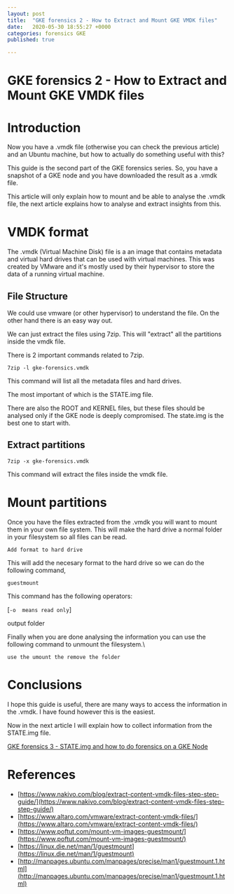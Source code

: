 ```yaml
---
layout: post
title:  "GKE forensics 2 - How to Extract and Mount GKE VMDK files"
date:   2020-05-30 18:55:27 +0000
categories: forensics GKE
published: true

---
```

# GKE forensics 2 - How to Extract and Mount GKE VMDK files

# Introduction

Now you have a .vmdk file  (otherwise you can check the previous article) and an Ubuntu machine, but how to actually do something useful with this?

This guide is the second part of the GKE forensics series. So, you have a snapshot of a GKE node and you have downloaded the result as a .vmdk file.

This article will only explain how to mount and be able to analyse the .vmdk file, the next article explains how to analyse and extract insights from this.

# VMDK format

The .vmdk (Virtual Machine Disk) file is a an image that contains metadata and virtual hard drives that can be used with virtual machines. This was created by VMware and it's mostly used by their hypervisor to store the data of a running virtual machine.

## File Structure

We could use vmware (or other hypervisor) to understand the file. On the other hand there is an easy way out.

We can just extract the files using 7zip. This will "extract" all the partitions inside the vmdk file.

There is 2 important commands related to 7zip.

~~~~~~~~
7zip -l gke-forensics.vmdk
~~~~~~~~

This command will list all the metadata files and hard drives.

<Add output of files>

The most important of which is the STATE.img file.

There are also the ROOT and KERNEL files, but these files should be analysed only if the GKE node is deeply compromised. The state.img is the best one to start with.

## Extract partitions

~~~~~~~~
7zip -x gke-forensics.vmdk
~~~~~~~~

This command will extract the files inside the vmdk file.

# Mount partitions

Once you have the files extracted from the .vmdk you will want to mount them in your own file system. This will make the hard drive a normal folder in your filesystem so all files can be read.

~~~~~~~~
Add format to hard drive
~~~~~~~~

This will add the necesary format to the hard drive so we can do the following command,

~~~~~~~~
guestmount
~~~~~~~~

This command has the following operators:

 [`-o  means read only`]

output folder

Finally when you are done analysing the information you can use the following command to unmount the filesystem.\

~~~~~~~~
use the umount the remove the folder
~~~~~~~~

# Conclusions

I hope this guide is useful, there are many ways to access the information in the .vmdk. I have found however this is the easiest.

Now in the next article I will explain how to collect information from the STATE.img file.

[GKE forensics 3 - STATE.img and how to do forensics on a GKE Node ](https://www.notion.so/GKE-forensics-3-STATE-img-and-how-to-do-forensics-on-a-GKE-Node-faeff495d27a4dc4b46ea3adb5ed2426)

# References

- [https://www.nakivo.com/blog/extract-content-vmdk-files-step-step-guide/](https://www.nakivo.com/blog/extract-content-vmdk-files-step-step-guide/)
- [https://www.altaro.com/vmware/extract-content-vmdk-files/](https://www.altaro.com/vmware/extract-content-vmdk-files/)
- [https://www.poftut.com/mount-vm-images-guestmount/](https://www.poftut.com/mount-vm-images-guestmount/)
- [https://linux.die.net/man/1/guestmount](https://linux.die.net/man/1/guestmount)
- [http://manpages.ubuntu.com/manpages/precise/man1/guestmount.1.html](http://manpages.ubuntu.com/manpages/precise/man1/guestmount.1.html)
